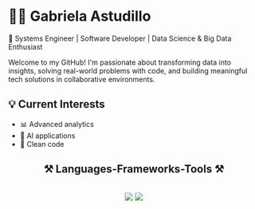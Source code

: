 # 👩‍💻 Gabriela Astudillo

🚀 Systems Engineer | Software Developer | Data Science & Big Data Enthusiast

Welcome to my GitHub! I'm passionate about transforming data into insights, solving real-world problems with code, and building meaningful tech solutions in collaborative environments.

<h2>💡 Current Interests</h2>
<ul>
  <li>📊 Advanced analytics</li>
  <li>🤖 AI applications</li>
  <li>💎 Clean code</li>
</ul>

<h2 align="center">⚒️ Languages-Frameworks-Tools ⚒️</h2>
<br/>
<div align="center">
    <img src="https://skillicons.dev/icons?i=react,html,css,bootstrap,vscode,github,git,figma,java,docker,aws,python" />
    <img src="https://skillicons.dev/icons?i=nodejs,javascript,typescript,tailwind,nextjs,postgres,mysql,mongodb,cassandra,r,opencv,pycharm" /><br>
</div>
